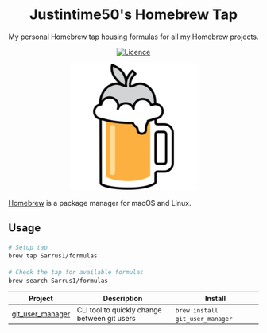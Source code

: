 <div align="center">

# Justintime50's Homebrew Tap

My personal Homebrew tap housing formulas for all my Homebrew projects.

[![Licence](https://img.shields.io/github/license/Sarrus1/homebrew-formulas)](LICENSE)

<img src="https://raw.githubusercontent.com/justintime50/assets/main/src/homebrew-formulas/showcase.png" alt="Showcase">

</div>

[Homebrew](https://brew.sh) is a package manager for macOS and Linux.

## Usage

```bash
# Setup tap
brew tap Sarrus1/formulas

# Check the tap for available formulas
brew search Sarrus1/formulas
```

<!-- project_table_start -->
| Project                                                                      | Description                                                                      | Install                             |
| ---------------------------------------------------------------------------- | -------------------------------------------------------------------------------- | ----------------------------------- |
| [git_user_manager](https://github.com/Sarrus1/git_user_manager) | CLI tool to quickly change between git users | `brew install git_user_manager` |
<!-- project_table_end -->

